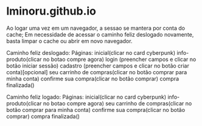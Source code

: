 # lminoru.github.io

Ao logar uma vez em um navegador, a sessao se mantera por conta do cache;
Em necessidade de acessar o caminho feliz deslogado novamente, basta limpar o cache ou abrir 
em novo navegador.

Caminho feliz deslogado:
Páginas: 
  inicial(clicar no card cyberpunk)
  info-produto(clicar no botao compre agora)
  login (preencher campos e clicar no botão iniciar sessão)
  cadastro (preencher campos e clicar no botão criar conta)[opcional]
  seu carrinho de compras(clicar no botão comprar para minha conta)
  confirme sua compra(clicar no botão comprar)
  compra finalizada()
  
Caminho feliz logado:
Páginas: 
  inicial(clicar no card cyberpunk)
  info-produto(clicar no botao compre agora)
  seu carrinho de compras(clicar no botão comprar para minha conta)
  confirme sua compra(clicar no botão comprar)
  compra finalizada()
  
  
  
